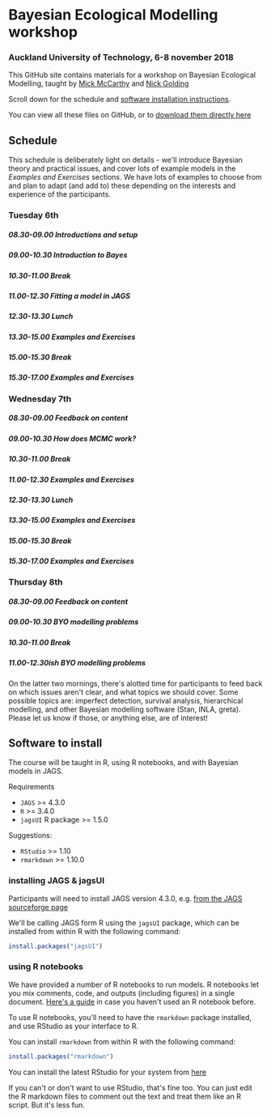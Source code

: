 # Bayesian Ecological Modelling workshop

### Auckland University of Technology, 6-8 november 2018

This GitHub site contains materials for a workshop on Bayesian Ecological Modelling, taught by [Mick McCarthy](https://qaeco.com/principal-researchers/#mick) and [Nick Golding](https://qaeco.com/researchfellows/#ngolding)

Scroll down for the schedule and [software installation instructions](#software-to-install).

You can view all these files on GitHub, or to [download them directly here](https://www.dropbox.com/sh/mn7thtbxvkwzppo/AABc1tiNrnObVQTv2d2ngpTfa?dl=0)


## Schedule

This schedule is deliberately light on details - we'll introduce Bayesian theory and practical issues, and cover lots of example models in the *Examples and Exercises* sections. We have lots of examples to choose from and plan to adapt (and add to) these depending on the interests and experience of the participants.

### Tuesday 6th

##### 08.30-09.00 **Introductions and setup**

##### 09.00-10.30 **Introduction to Bayes**

##### 10.30-11.00 **Break**

##### 11.00-12.30 **Fitting a model in JAGS**

##### 12.30-13.30 **Lunch**

##### 13.30-15.00 **Examples and Exercises**

##### 15.00-15.30 **Break**

##### 15.30-17.00 **Examples and Exercises**


### Wednesday 7th

##### 08.30-09.00 **Feedback on content**

##### 09.00-10.30 **How does MCMC work?**

##### 10.30-11.00 **Break**

##### 11.00-12.30 **Examples and Exercises**

##### 12.30-13.30 **Lunch**

##### 13.30-15.00 **Examples and Exercises**

##### 15.00-15.30 **Break**

##### 15.30-17.00 **Examples and Exercises**


### Thursday 8th

##### 08.30-09.00 **Feedback on content**

##### 09.00-10.30 **BYO modelling problems**

##### 10.30-11.00 **Break**

##### 11.00-12.30ish **BYO modelling problems**

On the latter two mornings, there's alotted time for participants to feed back on which issues aren't clear, and what topics we should cover. Some possible topics are: imperfect detection, survival analysis, hierarchical modelling, and other Bayesian modelling software (Stan, INLA, greta). Please let us know if those, or anything else, are of interest!

## Software to install

The course will be taught in R, using R notebooks, and with Bayesian models in JAGS.

Requirements
 - `JAGS` >= 4.3.0
 - `R` >= 3.4.0
 - `jagsUI` R package >= 1.5.0

Suggestions:
 - `RStudio` >= 1.10
 - `rmarkdown` >= 1.10.0

### installing JAGS & jagsUI

Participants will need to install JAGS version 4.3.0, e.g. [from the JAGS sourceforge page](https://sourceforge.net/projects/mcmc-jags/files/)

We'll be calling JAGS form R using the `jagsUI` package, which can be installed from within R with the following command:

```r
install.packages("jagsUI")
```

### using R notebooks

We have provided a number of R notebooks to run models. R notebooks let you mix comments, code, and outputs (including figures) in a single document. [Here's a guide](https://bookdown.org/yihui/rmarkdown/notebook.html) in case you haven't used an R notebook before.

To use R notebooks, you'll need to have the `rmarkdown` package installed, and use RStudio as your interface to R.

You can install `rmarkdown` from within R with the following command:

```r
install.packages("rmarkdown")
```

You can install the latest RStudio for your system from [here](https://www.rstudio.com/products/rstudio/download/#download) 

If you can't or don't want to use RStudio, that's fine too. You can just edit the R markdown files to comment out the text and treat them like an R script. But it's less fun.


